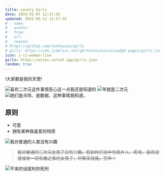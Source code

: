 ```yaml
---
title: Lovely Girls
date: 2019-01-07 11:17:35
updated: 2022-05-12 11:17:35
# - name:
#   avatar:
#   from:
#   url:
#   reason:
# https://github.com/YunYouJun/girls
# girls: https://cdn.jsdelivr.net/gh/YunYouJun/wives@gh-pages/girls.json
icon: i-ri-women-line
girls: https://wives.vercel.app/girls.json
random: true
---
```


<div class="text-center" m="2" title="我全都要！">
!大家都是我的天使!
</div>

<YunGirls :girls="frontmatter.girls" :random="frontmatter.random" />

![喜欢二次元这件事很恶心这一点我还是知道的](https://cdn.yunyoujun.cn/img/meme/love-er-ci-yuan-is-sick.jpg)
![爷就是二次元](https://cdn.yunyoujun.cn/img/meme/i-am-er-ci-yuan.jpg)
![她们是点阵、是数据、这种事情我知道。](https://cdn.yunyoujun.cn/img/meme/i-like-paper-girls.jpg)

## 原则

- 可爱
- 拥有某种我喜爱的特质

![我对普通的人类没有兴趣](https://r2.yunyoujun.cn/images/i-am-not-interested-in-ordinary-human.jpg)

> ~~我对普通的三次元女孩子没有兴趣。假如你们当中有纸片人、死宅、喜欢动漫或者一切有趣之事的女孩子，尽管来找我。完毕！~~

![不来的话就判你死刑](https://r2.yunyoujun.cn/images/sentenced-to-death.jpg)
